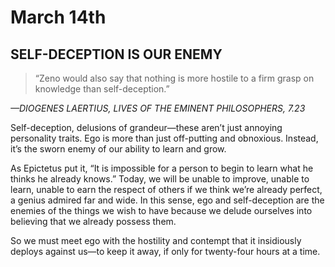 # March 14th
## SELF-DECEPTION IS OUR ENEMY

> “Zeno would also say that nothing is more hostile to a firm grasp on knowledge than self-deception.”

*—DIOGENES LAERTIUS, LIVES OF THE EMINENT PHILOSOPHERS, 7.23*

Self-deception, delusions of grandeur—these aren’t just annoying personality traits. Ego is more than just off-putting and obnoxious. Instead, it’s the sworn enemy of our ability to learn and grow.

As Epictetus put it, “It is impossible for a person to begin to learn what he thinks he already knows.” Today, we will be unable to improve, unable to learn, unable to earn the respect of others if we think we’re already perfect, a genius admired far and wide. In this sense, ego and self-deception are the enemies of the things we wish to have because we delude ourselves into believing that we already possess them.

So we must meet ego with the hostility and contempt that it insidiously deploys against us—to keep it away, if only for twenty-four hours at a time.

